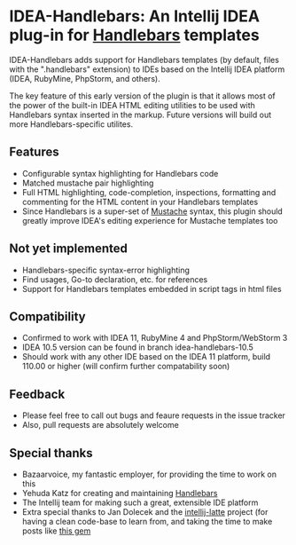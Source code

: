 # IDEA-Handlebars:  An Intellij IDEA plug-in for [Handlebars](http://handlebarsjs.com/) templates

IDEA-Handlebars adds support for Handlebars templates (by default, files with the ".handlebars" extension) to IDEs based
on the Intellij IDEA platform (IDEA, RubyMine, PhpStorm, and others).

The key feature of this early version of the plugin is that it allows most of the power of the built-in IDEA HTML
editing utilities to be used with Handlebars syntax inserted in the markup.  Future versions will build out more
Handlebars-specific utilites.

## Features
* Configurable syntax highlighting for Handlebars code
* Matched mustache pair highlighting
* Full HTML highlighting, code-completion, inspections, formatting and commenting for the HTML content in your Handlebars templates
* Since Handlebars is a super-set of [Mustache](http://mustache.github.com/) syntax, this plugin should greatly improve IDEA's editing experience for Mustache templates too

## Not yet implemented
* Handlebars-specific syntax-error highlighting
* Find usages, Go-to declaration, etc. for references
* Support for Handlebars templates embedded in script tags in html files

## Compatibility
* Confirmed to work with IDEA 11, RubyMine 4 and PhpStorm/WebStorm 3
* IDEA 10.5 version can be found in branch idea-handlebars-10.5
* Should work with any other IDE based on the IDEA 11 platform, build 110.00 or higher (will confirm further compatability soon)

## Feedback
* Please feel free to call out bugs and feaure requests in the issue tracker
* Also, pull requests are absolutely welcome

## Special thanks
* Bazaarvoice, my fantastic employer, for providing the time to work on this
* Yehuda Katz for creating and maintaining [Handlebars](http://handlebarsjs.com/)
* The Intellij team for making such a great, extensible IDE platform
* Extra special thanks to Jan Dolecek and the [intellij-latte](https://github.com/juzna/intellij-latte) project
(for having a clean code-base to learn from, and taking the time to make posts like [this gem](http://devnet.jetbrains.net/message/5450284?tstart=0)